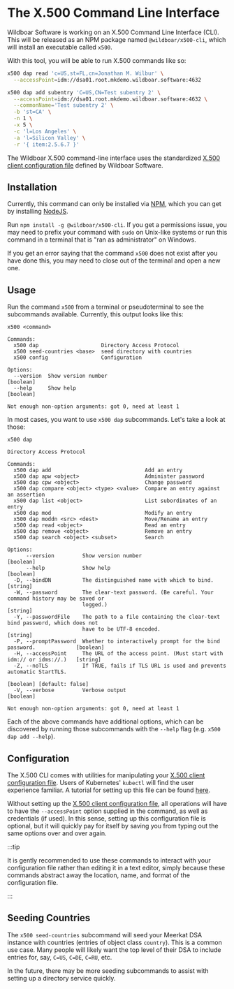 # The X.500 Command Line Interface

Wildboar Software is working on an X.500 Command Line Interface (CLI). This will
be released as an NPM package named `@wildboar/x500-cli`, which will install
an executable called `x500`.

With this tool, you will be able to run X.500 commands like so:

```bash
x500 dap read 'c=US,st=FL,cn=Jonathan M. Wilbur' \
  --accessPoint=idm://dsa01.root.mkdemo.wildboar.software:4632
```

```bash
x500 dap add subentry 'C=US,CN=Test subentry 2' \
  --accessPoint=idm://dsa01.root.mkdemo.wildboar.software:4632 \
  --commonName='Test subentry 2' \
  -b 'st=CA' \
  -n 1 \
  -x 5 \
  -c 'l=Los Angeles' \
  -a 'l=Silicon Valley' \
  -r '{ item:2.5.6.7 }'
```

The Wildboar X.500 command-line interface uses the standardized
[X.500 client configuration file](./client-config.md) defined by Wildboar
Software.

## Installation

Currently, this command can only be installed via [NPM](https://www.npmjs.com/),
which you can get by installing [NodeJS](https://nodejs.org/en/).

Run `npm install -g @wildboar/x500-cli`. If you get a permissions issue, you
may need to prefix your command with `sudo` on Unix-like systems or run this
command in a terminal that is "ran as administrator" on Windows.

If you get an error saying that the command `x500` does not exist after you
have done this, you may need to close out of the terminal and open a new one.

## Usage

Run the command `x500` from a terminal or pseudoterminal to see the subcommands
available. Currently, this output looks like this:

```
x500 <command>

Commands:
  x500 dap                    Directory Access Protocol
  x500 seed-countries <base>  seed directory with countries
  x500 config                 Configuration

Options:
  --version  Show version number                                                           [boolean]
  --help     Show help                                                                     [boolean]

Not enough non-option arguments: got 0, need at least 1
```

In most cases, you want to use `x500 dap` subcommands. Let's take a look at
those:

```
x500 dap

Directory Access Protocol

Commands:
  x500 dap add                              Add an entry
  x500 dap apw <object>                     Administer password
  x500 dap cpw <object>                     Change password
  x500 dap compare <object> <type> <value>  Compare an entry against an assertion
  x500 dap list <object>                    List subordinates of an entry
  x500 dap mod                              Modify an entry
  x500 dap moddn <src> <dest>               Move/Rename an entry
  x500 dap read <object>                    Read an entry
  x500 dap remove <object>                  Remove an entry
  x500 dap search <object> <subset>         Search

Options:
      --version         Show version number                                                [boolean]
      --help            Show help                                                          [boolean]
  -D, --bindDN          The distinguished name with which to bind.                          [string]
  -W, --password        The clear-text password. (Be careful. Your command history may be saved or
                        logged.)                                                            [string]
  -Y, --passwordFile    The path to a file containing the clear-text bind password, which does not
                        have to be UTF-8 encoded.                                           [string]
  -P, --promptPassword  Whether to interactively prompt for the bind password.             [boolean]
  -H, --accessPoint     The URL of the access point. (Must start with idm:// or idms://.)   [string]
  -Z, --noTLS           If TRUE, fails if TLS URL is used and prevents automatic StartTLS.
                                                                          [boolean] [default: false]
  -V, --verbose         Verbose output                                                     [boolean]

Not enough non-option arguments: got 0, need at least 1
```

Each of the above commands have additional options, which can be discovered by
running those subcommands with the `--help` flag (e.g. `x500 dap add --help`).

## Configuration

The X.500 CLI comes with utilities for manipulating your
[X.500 client configuration file](./client-config.md). Users of Kubernetes'
`kubectl` will find the user experience familiar. A tutorial for setting up
this file can be found [here](./tutorial01.md#configuration).

Without setting up the [X.500 client configuration file](./client-config.md),
all operations will have to have the `--accessPoint` option supplied in the
command, as well as credentials (if used). In this sense, setting up this
configuration file is optional, but it will quickly pay for itself by saving you
from typing out the same options over and over again.

:::tip

It is gently recommended to use these commands to interact with your
configuration file rather than editing it in a text editor, simply because these
commands abstract away the location, name, and format of the configuration file.

:::

## Seeding Countries

The `x500 seed-countries` subcommand will seed your Meerkat DSA instance with
countries (entries of object class `country`). This is a common use case. Many
people will likely want the top level of their DSA to include entries for, say,
`C=US`, `C=DE`, `C=RU`, etc.

In the future, there may be more seeding subcommands to assist with setting up
a directory service quickly.
